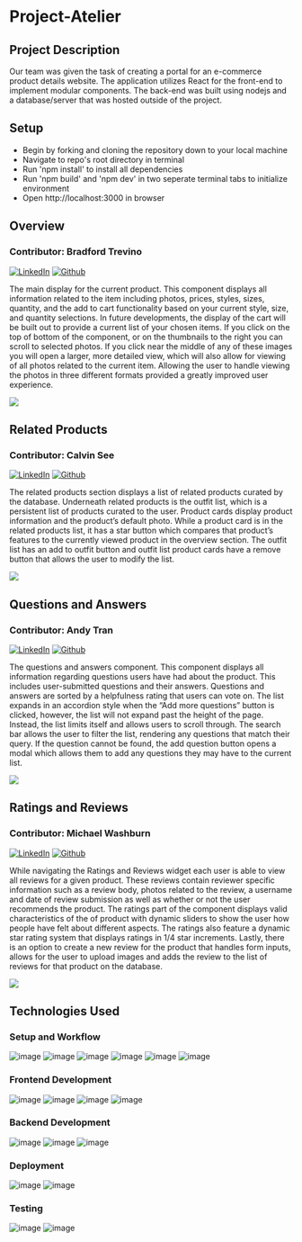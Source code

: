 # Project-Atelier

## Project Description
Our team was given the task of creating a portal for an e-commerce product details website. The application utilizes React for the front-end to implement modular components. The back-end was built using nodejs and a database/server that was hosted outside of the project.
<!-- Some of the challenges you faced and features you hope to implement in the future. -->

<!-- Comment for code review -->

## Setup
* Begin by forking and cloning the repository down to your local machine
* Navigate to repo's root directory in terminal
* Run 'npm install' to install all dependencies
* Run 'npm build' and 'npm dev' in two seperate terminal tabs to initialize environment
* Open http://localhost:3000 in browser

## Overview

### Contributor: Bradford Trevino
[![LinkedIn](https://img.shields.io/badge/LinkedIn-0077B5?style=for-the-badge&logo=linkedin&logoColor=white)](https://www.linkedin.com/in/bradford-trevino-1a9a09221/)
[![Github](https://img.shields.io/badge/GitHub-100000?style=for-the-badge&logo=github&logoColor=white)](https://github.com/BradfordTrevino)

The main display for the current product. This component displays all information related to the item including photos, prices, styles, sizes, quantity, and the add to cart functionality based on your current style, size, and quantity selections. In future developments, the display of the cart will be built out to provide a current list of your chosen items. If you click on the top of bottom of the component, or on the thumbnails to the right you can scroll to selected photos. If you click near the middle of any of these images you will open a larger, more detailed view, which will also allow for viewing of all photos related to the current item. Allowing the user to handle viewing the photos in three different formats provided a greatly improved user experience.

![](https://media.giphy.com/media/uZvceu8VMXwMDq9fvX/giphy.gif)


## Related Products

### Contributor: Calvin See
[![LinkedIn](https://img.shields.io/badge/LinkedIn-0077B5?style=for-the-badge&logo=linkedin&logoColor=white)](https://www.linkedin.com/in/calvin-see-835213159/)
[![Github](https://img.shields.io/badge/GitHub-100000?style=for-the-badge&logo=github&logoColor=white)](https://github.com/calvinfsee)

The related products section displays a list of related products curated by the database. Underneath related products is the outfit list, which is a persistent list of products curated to the user. Product cards display product information and the product’s default photo. While a product card is in the related products list, it has a star button which compares that product’s features to the currently viewed product in the overview section. The outfit list has an add to outfit button and outfit list product cards have a remove button that allows the user to modify the list.

![](https://media.giphy.com/media/XY6RLsac5RdW0okQlC/giphy.gif)


## Questions and Answers

### Contributor: Andy Tran
[![LinkedIn](https://img.shields.io/badge/LinkedIn-0077B5?style=for-the-badge&logo=linkedin&logoColor=white)](https://https://www.linkedin.com/in/andrew-tran-aa3994226/)
[![Github](https://img.shields.io/badge/GitHub-100000?style=for-the-badge&logo=github&logoColor=white)](https://github.com/aTranster)

The questions and answers component. This component displays all information regarding questions users have had about the product. This includes user-submitted questions and their answers. Questions and answers are sorted by a helpfulness rating that users can vote on. The list expands in an accordion style when the “Add more questions” button is clicked, however, the list will not expand past the height of the page. Instead, the list limits itself and allows users to scroll through. The search bar allows the user to filter the list, rendering any questions that match their query. If the question cannot be found, the add question button opens a modal which allows them to add any questions they may have to the current list.

![](https://media.giphy.com/media/4ascGzIhEiL5l8xg6C/giphy.gif)

## Ratings and Reviews

### Contributor: Michael Washburn
[![LinkedIn](https://img.shields.io/badge/LinkedIn-0077B5?style=for-the-badge&logo=linkedin&logoColor=white)](https://www.linkedin.com/in/michael-washburn-b38506ba/)
[![Github](https://img.shields.io/badge/GitHub-100000?style=for-the-badge&logo=github&logoColor=white)](https://github.com/mwashburn1987)

While navigating the Ratings and Reviews widget each user is able to view all reviews for a given product. These reviews contain reviewer specific information such as a review body, photos related to the review, a username and date of review submission as well as whether or not the user recommends the product. The ratings part of the component displays valid characteristics of the of product with dynamic sliders to show the user how people have felt about different aspects. The ratings also feature a dynamic star rating system that displays ratings in 1/4 star increments. Lastly, there is an option to create a new review for the product that handles form inputs, allows for the user to upload images and adds the review to the list of reviews for that product on the database.

![](https://media.giphy.com/media/3uXUths6hV2FnGqAyF/giphy.gif)

## Technologies Used

### Setup and Workflow
![image](https://img.shields.io/badge/Yarn-2C8EBB?style=for-the-badge&logo=yarn&logoColor=white)
![image](https://img.shields.io/badge/Webpack-8DD6F9?style=for-the-badge&logo=Webpack&logoColor=white)
![image](https://img.shields.io/badge/Babel-F9DC3E?style=for-the-badge&logo=babel&logoColor=white)
![image](https://img.shields.io/badge/GIT-E44C30?style=for-the-badge&logo=git&logoColor=white)
![image](https://img.shields.io/badge/Trello-0052CC?style=for-the-badge&logo=trello&logoColor=white)
![image](https://img.shields.io/badge/Notion-000000?style=for-the-badge&logo=notion&logoColor=white)

### Frontend Development

![image](https://img.shields.io/badge/JavaScript-323330?style=for-the-badge&logo=javascript&logoColor=F7DF1E)
![image](https://img.shields.io/badge/React-20232A?style=for-the-badge&logo=react&logoColor=61DAFB)
![image](https://img.shields.io/badge/CSS3-1572B6?style=for-the-badge&logo=css3&logoColor=white)
![image](https://img.shields.io/badge/HTML5-E34F26?style=for-the-badge&logo=html5&logoColor=white)

### Backend Development

![image](https://img.shields.io/badge/Node.js-339933?style=for-the-badge&logo=nodedotjs&logoColor=white)
![image](https://img.shields.io/badge/Express.js-000000?style=for-the-badge&logo=express&logoColor=white)
![image](https://img.shields.io/badge/MySQL-005C84?style=for-the-badge&logo=mysql&logoColor=white)

### Deployment

![image](https://img.shields.io/badge/Ubuntu-E95420?style=for-the-badge&logo=ubuntu&logoColor=white)
![image](https://img.shields.io/badge/Amazon_AWS-FF9900?style=for-the-badge&logo=amazonaws&logoColor=white)

### Testing

![image](https://img.shields.io/badge/Cypress-17202C?style=for-the-badge&logo=cypress&logoColor=white)
![image](https://img.shields.io/badge/Postman-FF6C37?style=for-the-badge&logo=Postman&logoColor=white)

